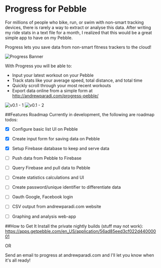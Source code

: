 # Progress for Pebble
For millions of people who bike, run, or swim with non-smart tracking devices, there is rarely a way to extract or analyse this data. After writing my ride stats in a text file for a month, I realized that this would be a great simple app to have on my Pebble.

Progress lets you save data from non-smart fitness trackers to the cloud! 

![Progress Banner](http://andrewparadi.com/assets/article_images/2016-02-02-progress-pebble/mheader_v0.1c.png)

With Progress you will be able to: 
- Input your latest workout on your Pebble 
- Track stats like your average speed, total distance, and total time 
- Quickly scroll through your most recent workouts 
- Export data online from a simple form at http://andrewparadi.com/progress-pebble/

![v0.1 - 1](http://andrewparadi.com/assets/article_images/2016-02-02-progress-pebble/progress-0.1-3.png) ![v0.1 - 2](http://andrewparadi.com/assets/article_images/2016-02-02-progress-pebble/progress-0.1-4.png)


##Features Roadmap
Currently in development, the following are roadmap todos:
- [x] Configure basic list UI on Pebble
- [x] Create input form for saving data on Pebble
- [x] Setup Firebase database to keep and serve data
- [ ] Push data from Pebble to Firebase
- [ ] Query Firebase and pull data to Pebble
- [ ] Create statistics calculations and UI
- [ ] Create password/unique identifier to differentiate data
- [ ] Oauth Google, Facebook login
- [ ] CSV output from andrewparadi.com website
- [ ] Graphing and analysis web-app


##How to Get It
Install the private nightly builds (stuff may not work): https://apps.getpebble.com/en_US/application/56ad85eed3cf022d44000001

OR

Send an email to progress at andrewparadi.com and I'll let you know when it's all ready!
